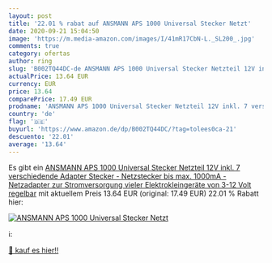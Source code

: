 ```yaml
---
layout: post
title: '22.01 % rabat auf ANSMANN APS 1000 Universal Stecker Netzt'
date: 2020-09-21 15:04:50
image: 'https://m.media-amazon.com/images/I/41mR17CbN-L._SL200_.jpg'
comments: true
category: ofertas
author: ring
slug: 'B002TQ44DC-de ANSMANN APS 1000 Universal Stecker Netzteil 12V inkl. 7 verschiedende Adapter Stecker - Netzstecker bis max. 1000mA - Netzadapter zur Stromversorgung vieler Elektrokleingeräte von 3-12 Volt regelbar'
actualPrice: 13.64 EUR
currency: EUR
price: 13.64
comparePrice: 17.49 EUR
prodname: 'ANSMANN APS 1000 Universal Stecker Netzteil 12V inkl. 7 verschiedende Adapter Stecker - Netzstecker bis max. 1000mA - Netzadapter zur Stromversorgung vieler Elektrokleingeräte von 3-12 Volt regelbar'
country: 'de'
flag: '🇩🇪'
buyurl: 'https://www.amazon.de/dp/B002TQ44DC/?tag=tolees0ca-21'
descuento: '22.01'
average: '13.64'
---
```


Es gibt ein [ANSMANN APS 1000 Universal Stecker Netzteil 12V inkl. 7 verschiedende Adapter Stecker - Netzstecker bis max. 1000mA - Netzadapter zur Stromversorgung vieler Elektrokleingeräte von 3-12 Volt regelbar](https://www.amazon.de/dp/B002TQ44DC/?tag=tolees0ca-21) mit aktuellem Preis 13.64 EUR (original: 17.49 EUR) 22.01 % Rabatt hier:

[![ANSMANN APS 1000 Universal Stecker Netzt](https://m.media-amazon.com/images/I/41mR17CbN-L._SL200_.jpg)](https://www.amazon.de/dp/B002TQ44DC/?tag=tolees0ca-21)

ℹ️:


[🛒 kauf es hier!!](https://www.amazon.de/dp/B002TQ44DC/?tag=tolees0ca-21)

